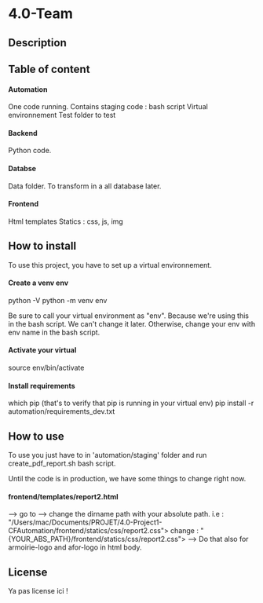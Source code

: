 # 4.0-Team

## Description



## Table of content
#### Automation 
One code running. 
Contains staging code : bash script
Virtual environnement
Test folder to test 

#### Backend 
Python code.

#### Databse 
Data folder.
To transform in a all database later.

#### Frontend 
Html templates
Statics : css, js, img

## How to install
To use this project, you have to set up a virtual environnement. 

#### Create a venv env
python -V
python -m venv env 

Be sure to call your virtual environment as "env". Because we're using this in the 
bash script. We can't change it later. Otherwise, change your env with env name in the
bash script.

#### Activate your virtual
source env/bin/activate

#### Install requirements
which pip (that's to verify that pip is running in your virtual env)
pip install -r automation/requirements_dev.txt


## How to use 
To use you just have to in 'automation/staging' folder and run create_pdf_report.sh bash script. 

Until the code is in production, we have some things to change right now. 

#### frontend/templates/report2.html
--> go to 
--> change the dirname path with your absolute path.
i.e : "/Users/mac/Documents/PROJET/4.0-Project1-CFAutomation/frontend/statics/css/report2.css">
change : "{YOUR_ABS_PATH}/frontend/statics/css/report2.css">
--> Do that also for armoirie-logo and afor-logo in html body.

#### 

## License
Ya pas license ici ! 
